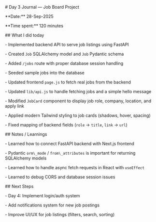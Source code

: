 \# Day 3 Journal — Job Board Project



\*\*Date:\*\* 28-Sep-2025  

\*\*Time spent:\*\* 120 minutes  



\## What I did today



\- Implemented backend API to serve job listings using FastAPI

\- Created `Job` SQLAlchemy model and `Job` Pydantic schema

\- Added `/jobs` route with proper database session handling

\- Seeded sample jobs into the database

\- Updated frontend `page.js` to fetch real jobs from the backend

\- Updated `lib/api.js` to handle fetching jobs and a simple hello message

\- Modified `JobCard` component to display job role, company, location, and apply link

\- Applied modern Tailwind styling to job cards (shadows, hover, spacing)

\- Fixed mapping of backend fields (`role` → `title`, `link` → `url`)



\## Notes / Learnings



\- Learned how to connect FastAPI backend with Next.js frontend

\- Pydantic `orm\_mode` / `from\_attributes` is important for returning SQLAlchemy models

\- Learned how to handle async fetch requests in React with `useEffect`

\- Learned to debug CORS and database session issues



\## Next Steps



\- Day 4: Implement login/auth system

\- Add notifications system for new job postings

\- Improve UI/UX for job listings (filters, search, sorting)



